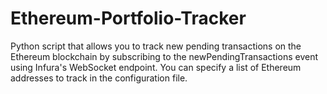 # Ethereum-Portfolio-Tracker
Python script that allows you to track new pending transactions on the Ethereum blockchain by subscribing to the newPendingTransactions event using Infura's WebSocket endpoint. You can specify a list of Ethereum addresses to track in the configuration file. 
